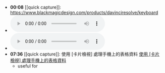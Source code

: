 - **00:08** [[quick capture]]:  https://www.blackmagicdesign.com/products/davinciresolve/keyboard
- ![2022-07-13-03-13-12.mp3](../assets/2022-07-13-03-13-12.mp3)
- ![2022-07-13-03-13-39.mp3](../assets/2022-07-13-03-13-39.mp3)
- **07:36** [[quick capture]]: 使用 [卡片檢視] 處理手機上的表格資料 [使用 [卡片檢視] 處理手機上的表格資料](https://support.microsoft.com/zh-hk/office/%E4%BD%BF%E7%94%A8-%E5%8D%A1%E7%89%87%E6%AA%A2%E8%A6%96-%E8%99%95%E7%90%86%E6%89%8B%E6%A9%9F%E4%B8%8A%E7%9A%84%E8%A1%A8%E6%A0%BC%E8%B3%87%E6%96%99-fda6099e-2de8-4a52-a926-90a7ee61a32b)
	- useful for